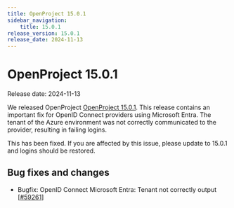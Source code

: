 ```yaml
---
title: OpenProject 15.0.1
sidebar_navigation:
    title: 15.0.1
release_version: 15.0.1
release_date: 2024-11-13
---
```


# OpenProject 15.0.1

Release date: 2024-11-13

We released OpenProject [OpenProject 15.0.1](https://community.openproject.org/versions/2157).
This release contains an important fix for OpenID Connect providers using Microsoft Entra.
The tenant of the Azure environment was not correctly communicated to the provider, resulting in failing logins.

This has been fixed. If you are affected by this issue, please update to 15.0.1 and logins should be restored.


## Bug fixes and changes

<!-- Warning: Anything within the below lines will be automatically removed by the release script -->
<!-- BEGIN AUTOMATED SECTION -->

- Bugfix: OpenID Connect Microsoft Entra: Tenant not correctly output \[[#59261](https://community.openproject.org/wp/59261)\]

<!-- END AUTOMATED SECTION -->
<!-- Warning: Anything above this line will be automatically removed by the release script -->
